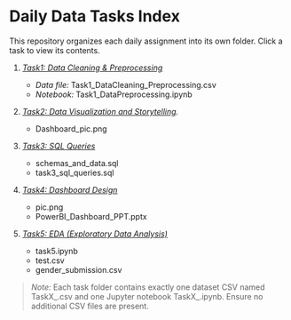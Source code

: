 # Daily Data Tasks Index

This repository organizes each daily assignment into its own folder. Click a task to view its contents.

1. *[Task1: Data Cleaning & Preprocessing](Task1_DataCleaning_Preprocessing/)*
   - *Data file:* Task1_DataCleaning_Preprocessing.csv
   - *Notebook:* Task1_DataPreprocessing.ipynb

2. *[Task2: Data Visualization and Storytelling](Task2_Data_Visualization_and_Storytelling/).*
   - Dashboard_pic.png

3. *[Task3: SQL Queries](Task3_SQL_Queries/)*
   - schemas_and_data.sql
   - task3_sql_queries.sql

4. *[Task4: Dashboard Design](Task_4_Dashboard_Design/)*
   - pic.png
   - PowerBI_Dashboard_PPT.pptx
  
5. *[Task5: EDA (Exploratory Data Analysis)](Task5_Exploratory_Data_Analysis/)*
     - task5.ipynb
     - test.csv
     - gender_submission.csv

> *Note:* Each task folder contains exactly one dataset CSV named TaskX_<ShortTitle>.csv and one Jupyter notebook TaskX_<ShortTitle>.ipynb. Ensure no additional CSV files are present.
